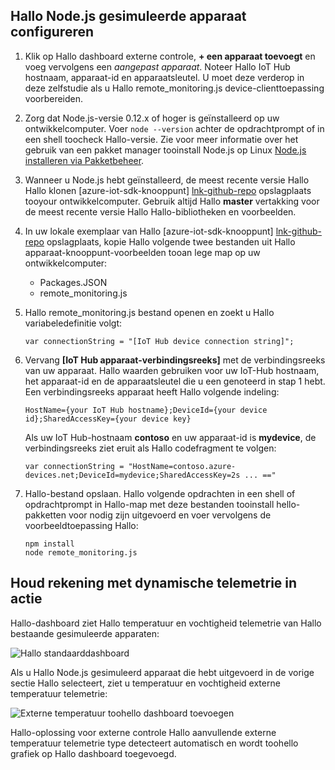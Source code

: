 ## <a name="configure-hello-nodejs-simulated-device"></a>Hallo Node.js gesimuleerde apparaat configureren
1. Klik op Hallo dashboard externe controle, **+ een apparaat toevoegt** en voeg vervolgens een *aangepast apparaat*. Noteer Hallo IoT Hub hostnaam, apparaat-id en apparaatsleutel. U moet deze verderop in deze zelfstudie als u Hallo remote_monitoring.js device-clienttoepassing voorbereiden.
2. Zorg dat Node.js-versie 0.12.x of hoger is geïnstalleerd op uw ontwikkelcomputer. Voer `node --version` achter de opdrachtprompt of in een shell toocheck Hallo-versie. Zie voor meer informatie over het gebruik van een pakket manager tooinstall Node.js op Linux [Node.js installeren via Pakketbeheer][node-linux].
3. Wanneer u Node.js hebt geïnstalleerd, de meest recente versie Hallo Hallo klonen [azure-iot-sdk-knooppunt] [ lnk-github-repo] opslagplaats tooyour ontwikkelcomputer. Gebruik altijd Hallo **master** vertakking voor de meest recente versie Hallo Hallo-bibliotheken en voorbeelden.
4. In uw lokale exemplaar van Hallo [azure-iot-sdk-knooppunt] [ lnk-github-repo] opslagplaats, kopie Hallo volgende twee bestanden uit Hallo apparaat-knooppunt-voorbeelden tooan lege map op uw ontwikkelcomputer:
   
   * Packages.JSON
   * remote_monitoring.js
5. Hallo remote_monitoring.js bestand openen en zoekt u Hallo variabeledefinitie volgt:
   
    ```
    var connectionString = "[IoT Hub device connection string]";
    ```
6. Vervang **[IoT Hub apparaat-verbindingsreeks]** met de verbindingsreeks van uw apparaat. Hallo waarden gebruiken voor uw IoT-Hub hostnaam, het apparaat-id en de apparaatsleutel die u een genoteerd in stap 1 hebt. Een verbindingsreeks apparaat heeft Hallo volgende indeling:
   
    ```
    HostName={your IoT Hub hostname};DeviceId={your device id};SharedAccessKey={your device key}
    ```
   
    Als uw IoT Hub-hostnaam **contoso** en uw apparaat-id is **mydevice**, de verbindingsreeks ziet eruit als Hallo codefragment te volgen:
   
    ```
    var connectionString = "HostName=contoso.azure-devices.net;DeviceId=mydevice;SharedAccessKey=2s ... =="
    ```
7. Hallo-bestand opslaan. Hallo volgende opdrachten in een shell of opdrachtprompt in Hallo-map met deze bestanden tooinstall hello-pakketten voor nodig zijn uitgevoerd en voer vervolgens de voorbeeldtoepassing Hallo:
   
    ```
    npm install
    node remote_monitoring.js
    ```

## <a name="observe-dynamic-telemetry-in-action"></a>Houd rekening met dynamische telemetrie in actie
Hallo-dashboard ziet Hallo temperatuur en vochtigheid telemetrie van Hallo bestaande gesimuleerde apparaten:

![Hallo standaarddashboard][image1]

Als u Hallo Node.js gesimuleerd apparaat die hebt uitgevoerd in de vorige sectie Hallo selecteert, ziet u temperatuur en vochtigheid externe temperatuur telemetrie:

![Externe temperatuur toohello dashboard toevoegen][image2]

Hallo-oplossing voor externe controle Hallo aanvullende externe temperatuur telemetrie type detecteert automatisch en wordt toohello grafiek op Hallo dashboard toegevoegd.

[node-linux]: https://github.com/nodejs/node-v0.x-archive/wiki/Installing-Node.js-via-package-manager
[lnk-github-repo]: https://github.com/Azure/azure-iot-sdk-node
[image1]: media/iot-suite-send-external-temperature/image1.png
[image2]: media/iot-suite-send-external-temperature/image2.png